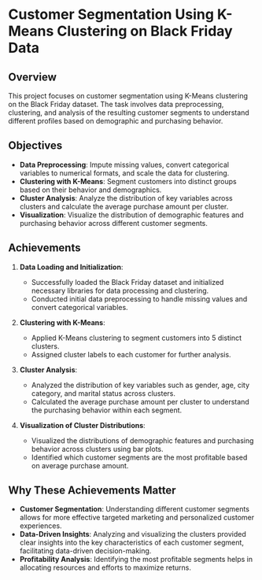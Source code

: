 # Customer Segmentation Using K-Means Clustering on Black Friday Data

## Overview

This project focuses on customer segmentation using K-Means clustering on the Black Friday dataset. The task involves data preprocessing, clustering, and analysis of the resulting customer segments to understand different profiles based on demographic and purchasing behavior.

## Objectives

- **Data Preprocessing**: Impute missing values, convert categorical variables to numerical formats, and scale the data for clustering.
- **Clustering with K-Means**: Segment customers into distinct groups based on their behavior and demographics.
- **Cluster Analysis**: Analyze the distribution of key variables across clusters and calculate the average purchase amount per cluster.
- **Visualization**: Visualize the distribution of demographic features and purchasing behavior across different customer segments.

## Achievements

1. **Data Loading and Initialization**:
    - Successfully loaded the Black Friday dataset and initialized necessary libraries for data processing and clustering.
    - Conducted initial data preprocessing to handle missing values and convert categorical variables.

2. **Clustering with K-Means**:
    - Applied K-Means clustering to segment customers into 5 distinct clusters.
    - Assigned cluster labels to each customer for further analysis.

3. **Cluster Analysis**:
    - Analyzed the distribution of key variables such as gender, age, city category, and marital status across clusters.
    - Calculated the average purchase amount per cluster to understand the purchasing behavior within each segment.

4. **Visualization of Cluster Distributions**:
    - Visualized the distributions of demographic features and purchasing behavior across clusters using bar plots.
    - Identified which customer segments are the most profitable based on average purchase amount.

## Why These Achievements Matter

- **Customer Segmentation**: Understanding different customer segments allows for more effective targeted marketing and personalized customer experiences.
- **Data-Driven Insights**: Analyzing and visualizing the clusters provided clear insights into the key characteristics of each customer segment, facilitating data-driven decision-making.
- **Profitability Analysis**: Identifying the most profitable segments helps in allocating resources and efforts to maximize returns.
